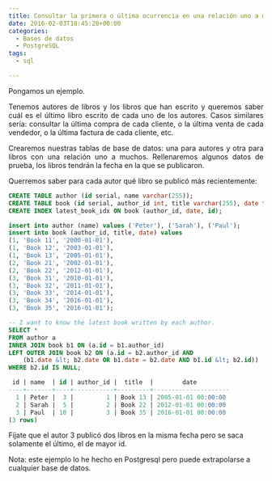 ```yaml
---
title: Consultar la primera o última ocurrencia en una relación uno a muchos
date: 2016-02-03T18:45:20+00:00
categories:
  - Bases de datos
  - PostgreSQL
tags:
  - sql

---
```

<p style="text-align: justify">
  Pongamos un ejemplo.
</p>

<p style="text-align: justify">
  Tenemos autores de libros y los libros que han escrito y queremos saber cuál es el último libro escrito de cada uno de los autores. Casos similares sería: consultar la última compra de cada cliente, o la última venta de cada vendedor, o la última factura de cada cliente, etc.
</p>

<p style="text-align: justify">
  Crearemos nuestras tablas de base de datos: una para autores y otra para libros con una relación uno a muchos. Rellenaremos algunos datos de prueba, los libros tendrán la fecha en la que se publicaron.
</p>

<p style="text-align: justify">
  Querremos saber para cada autor qué libro se publicó más recientemente:
</p>

```sql
CREATE TABLE author (id serial, name varchar(255));
CREATE TABLE book (id serial, author_id int, title varchar(255), date timestamp);
CREATE INDEX latest_book_idx ON book (author_id, date, id);

insert into author (name) values ('Peter'), ('Sarah'), ('Paul');
insert into book (author_id, title, date) values 
(1, 'Book 11', '2000-01-01'), 
(1, 'Book 12', '2003-01-01'), 
(1, 'Book 13', '2005-01-01'), 
(2, 'Book 21', '2002-01-01'), 
(2, 'Book 22', '2012-01-01'), 
(3, 'Book 31', '2010-01-01'), 
(3, 'Book 32', '2011-01-01'), 
(3, 'Book 33', '2014-01-01'), 
(3, 'Book 34', '2016-01-01'),
(3, 'Book 35', '2016-01-01');

-- I want to know the latest book written by each author.
SELECT *
FROM author a
INNER JOIN book b1 ON (a.id = b1.author_id)
LEFT OUTER JOIN book b2 ON (a.id = b2.author_id AND 
    (b1.date &lt; b2.date OR b1.date = b2.date AND b1.id &lt; b2.id))
WHERE b2.id IS NULL;

 id | name  | id | author_id |  title  |        date         
----+-------+----+-----------+---------+---------------------
  1 | Peter |  3 |         1 | Book 13 | 2005-01-01 00:00:00
  2 | Sarah |  5 |         2 | Book 22 | 2012-01-01 00:00:00
  3 | Paul  | 10 |         3 | Book 35 | 2016-01-01 00:00:00
(3 rows)
```

Fíjate que el autor 3 publicó dos libros en la misma fecha pero se saca solamente el último, el de mayor id.


Nota: este ejemplo lo he hecho en Postgresql pero puede extrapolarse a cualquier base de datos.